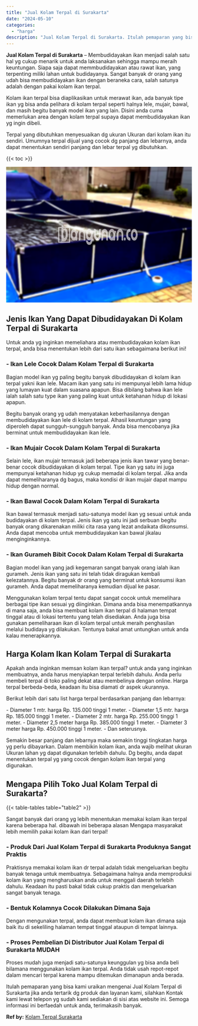 ```yaml
---
title: "Jual Kolam Terpal di Surakarta"
date: "2024-05-10"
categories: 
  - "harga"
description: "Jual Kolam Terpal di Surakarta. Itulah pemaparan yang bisa kami uraikan mengenai Jual Kolam Terpal di Surakarta jika anda tertarik dg produk dan layanan kami..."
---
```


**Jual Kolam Terpal di Surakarta** – Membudidayakan ikan menjadi salah satu hal yg cukup menarik untuk anda laksanakan sehingga mampu meraih keuntungan. Siapa saja dapat memmbudidayakan atau rawat ikan, yang terpenting miliki lahan untuk budidayanya. Sangat banyak dr orang yang udah bisa membudidayakan ikan dengan beraneka cara, salah satunya adalah dengan pakai kolam ikan terpal.

Kolam ikan terpal bisa diaplikasikan untuk merawat ikan, ada banyak tipe ikan yg bisa anda pelihara di kolam terpal seperti halnya lele, mujair, bawal, dan masih begitu banyak model ikan yang lain. Disini anda cuma memerlukan area dengan kolam terpal supaya dapat membudidayakan ikan yg ingin dibeli.

Terpal yang dibutuhkan menyesuaikan dg ukuran Ukuran dari kolam ikan itu sendiri. Umumnya terpal dijual yang cocok dg panjang dan lebarnya, anda dapat menentukan sendiri panjang dan lebar terpal yg dibutuhkan.

{{< toc >}}

![Jual Kolam Terpal di Surakarta](/images/jual-kolam-terpal-48.png)

## Jenis Ikan Yang Dapat Dibudidayakan Di Kolam Terpal di Surakarta

Untuk anda yg inginkan memeliahara atau membudidayakan kolam ikan terpal, anda bisa menentukan lebih dari satu ikan sebagaimana berikut ini!

### \- Ikan Lele Cocok Dalam Kolam Terpal di Surakarta

Bagian model ikan yg paling begitu banyak dibudidayakan di kolam ikan terpal yakni ikan lele. Macam ikan yang satu ini mempunyai lebih lama hidup yang lumayan kuat dalam suasana apapun. Bisa dibilang bahwa ikan lele ialah salah satu type ikan yang paling kuat untuk ketahanan hidup di lokasi apapun.

Begitu banyak orang yg udah menyatakan keberhasilannya dengan membudidayakan ikan lele di kolam terpal. Alhasil keuntungan yang diperoleh dapat sungguh-sungguh banyak. Anda bisa mencobanya jika berminat untuk membudidayakan ikan lele.

### \- Ikan Mujair Cocok Dalam Kolam Terpal di Surakarta

Selain lele, ikan mujair termasuk jadi beberapa jenis ikan tawar yang benar-benar cocok dibudidayakan di kolam terpal. Tipe ikan yg satu ini juga mempunyai ketahanan hidup yg cukup memadai di kolam terpal. Jika anda dapat memeliharanya dg bagus, maka kondisi dr ikan mujair dapat mampu hidup dengan normal.

### \- Ikan Bawal Cocok Dalam Kolam Terpal di Surakarta

Ikan bawal termasuk menjadi satu-satunya model ikan yg sesuai untuk anda budidayakan di kolam terpal. Jenis ikan yg satu ini jadi serbuan begitu banyak orang dikarenakan miliki cita rasa yang lezat andaikata dikonsumsi. Anda dapat mencoba untuk membudidayakan kan bawal jikalau menginginkannya.

### \- Ikan Gurameh Bibit Cocok Dalam Kolam Terpal di Surakarta

Bagian model ikan yang jadi kegemaran sangat banyak orang ialah ikan gurameh. Jenis ikan yang satu ini telah tidak diragukan kembali kelezatannya. Begitu banyak dr orang yang berminat untuk konsumsi ikan gurameh. Anda dapat memeliharanya kemudian dijual ke pasar.

Menggunakan kolam terpal tentu dapat sangat cocok untuk memelihara berbagai tipe ikan sesuai yg diinginkan. Dimana anda bisa menempatkannya di mana saja, anda bisa membuat kolam ikan terpal di halaman tempat tinggal atau di lokasi tertentu yang telah disediakan. Anda juga bisa gunakan pemeliharaan ikan di kolam terpal untuk meraih penghasilan melalui budidaya yg dilakukan. Tentunya bakal amat untungkan untuk anda kalau menerapkannya.

## Harga Kolam Ikan Kolam Terpal di Surakarta

Apakah anda inginkan memsan kolam ikan terpal? untuk anda yang inginkan membuatnya, anda harus menyiapkan terpal terlebih dahulu. Anda perlu membeli terpal di toko paling dekat atau membelinya dengan online. Harga terpal berbeda-beda, keadaan itu bisa diamati dr aspek ukurannya.

Berikut lebih dari satu list harga terpal berdasarkan panjang dan lebarnya:

\- Diameter 1 mtr. harga Rp. 135.000 tinggi 1 meter. - Diameter 1,5 mtr. harga Rp. 185.000 tinggi 1 meter. - Diameter 2 mtr. harga Rp. 255.000 tinggi 1 meter. - Diameter 2,5 meter harga Rp. 385.000 tinggi 1 meter. - Diameter 3 meter harga Rp. 450.000 tinggi 1 meter. - Dan seterusnya.

Semakin besar panjang dan lebarnya maka semakin tinggi tingkatan harga yg perlu dibayarkan. Dalam membikin kolam ikan, anda wajib melihat ukuran Ukuran lahan yg dapat digunakan terlebih dahulu. Dg begitu, anda dapat menentukan terpal yg yang cocok dengan kolam ikan terpal yang digunakan.

## Mengapa Pilih Toko Jual Kolam Terpal di Surakarta?

{{< table-tables table="table2" >}}

Sangat banyak dari orang yg lebih menentukan memakai kolam ikan terpal karena beberapa hal. dibawah ini beberapa alasan Mengapa masyarakat lebih memilih pakai kolam ikan dari terpal!

### \- Produk Dari Jual Kolam Terpal di Surakarta Produknya Sangat Praktis

Praktisnya memakai kolam ikan dr terpal adalah tidak mengeluarkan begitu banyak tenaga untuk membuatnya. Sebagaimana halnya anda memproduksi kolam ikan yang mengharuskan anda untuk menggali daerah terlebih dahulu. Keadaan itu pasti bakal tidak cukup praktis dan mengeluarkan sangat banyak tenaga.

### \- Bentuk Kolamnya Cocok Dilakukan Dimana Saja

Dengan mengunakan terpal, anda dapat membuat kolam ikan dimana saja baik itu di sekeliling halaman tempat tinggal ataupun di tempat lainnya.

### \- Proses Pembelian Di Distributor Jual Kolam Terpal di Surakarta MUDAH

Proses mudah juga menjadi satu-satunya keunggulan yg bisa anda beli bilamana menggunakan kolam ikan terpal. Anda tidak usah repot-repot dalam mencari terpal karena mampu ditemukan dimanapun anda berada.

Itulah pemaparan yang bisa kami uraikan mengenai Jual Kolam Terpal di Surakarta jika anda tertarik dg produk dan layanan kami, silahkan Kontak kami lewat telepon yg sudah kami sediakan di sisi atas website ini. Semoga informasi ini berfaedah untuk anda, terimakasih banyak.

**Ref by:** [Kolam Terpal Surakarta](https://id.wikipedia.org/wiki/Kolam)
